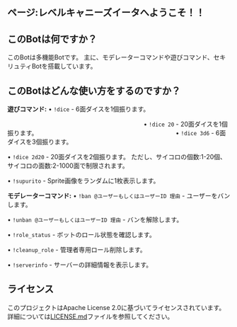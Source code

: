 ## ページ:レベルキャニーズイータへようこそ！！

## このBotは何ですか？

このBotは多機能Botです。
主に、モデレーターコマンドや遊びコマンド、セキリュティBotを搭載しています。

## このBotはどんな使い方をするのですか？

**遊びコマンド:**
• `!dice` - 6面ダイスを1個振ります。

　　　　　　　　　　　　　　　　　　　　　　• `!dice 20` - 20面ダイスを1個振ります。
　　　　　　　　　　　　　　　　　　　　　　• `!dice 3d6` - 6面ダイスを3個振ります。

• `!dice 2d20` - 20面ダイスを2個振ります。
ただし、サイコロの個数:1-20個、サイコロの面数:2-1000面で制限されます。

• `!supurito` - Sprite画像をランダムに1枚表示します。

**モデレーターコマンド:**
• `!ban @ユーザーもしくはユーザーID 理由` - ユーザーをバンします。

• `!unban @ユーザーもしくはユーザーID 理由` - バンを解除します。

• `!role_status` - ボットのロール状態を確認します。

• `!cleanup_role` - 管理者専用ロール削除します。

• `!serverinfo` - サーバーの詳細情報を表示します。

## ライセンス

このプロジェクトはApache License 2.0に基づいてライセンスされています。詳細については[LICENSE.md](LICENSE.md)ファイルを参照してください。
